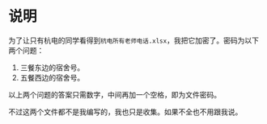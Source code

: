 # 说明

为了让只有杭电的同学看得到`杭电所有老师电话.xlsx`，我把它加密了。密码为以下两个问题：

1. 三餐东边的宿舍号。
2. 五餐西边的宿舍号。

以上两个问题的答案只需数字，中间再加一个空格，即为文件密码。

不过这两个文件都不是我编写的，我也只是收集。如果不全也不用跟我说。
